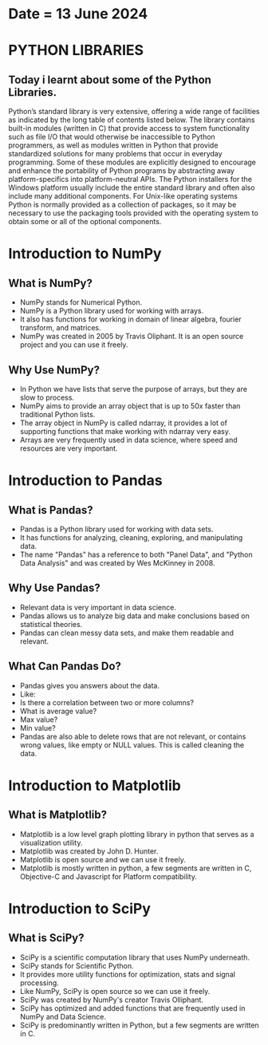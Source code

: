 # Date = 13 June 2024
# PYTHON LIBRARIES
Today i learnt about some of the Python Libraries.
---
Python’s standard library is very extensive, offering a wide range of facilities as indicated by the long table of contents listed below. The library contains built-in modules (written in C) that provide access to system functionality such as file I/O that would otherwise be inaccessible to Python programmers, as well as modules written in Python that provide standardized solutions for many problems that occur in everyday programming. Some of these modules are explicitly designed to encourage and enhance the portability of Python programs by abstracting away platform-specifics into platform-neutral APIs.
The Python installers for the Windows platform usually include the entire standard library and often also include many additional components. For Unix-like operating systems Python is normally provided as a collection of packages, so it may be necessary to use the packaging tools provided with the operating system to obtain some or all of the optional components.

# Introduction to NumPy

## What is NumPy?
- NumPy stands for Numerical Python.
- NumPy is a Python library used for working with arrays.
- It also has functions for working in domain of linear algebra, fourier transform, and matrices.
- NumPy was created in 2005 by Travis Oliphant. It is an open source project and you can use it freely.

## Why Use NumPy?
- In Python we have lists that serve the purpose of arrays, but they are slow to process.
- NumPy aims to provide an array object that is up to 50x faster than traditional Python lists.
- The array object in NumPy is called ndarray, it provides a lot of supporting functions that make working with ndarray very easy.
- Arrays are very frequently used in data science, where speed and resources are very important.

# Introduction to Pandas

## What is Pandas?
- Pandas is a Python library used for working with data sets.
- It has functions for analyzing, cleaning, exploring, and manipulating data.
- The name "Pandas" has a reference to both "Panel Data", and "Python Data Analysis" and was created by Wes McKinney in 2008.

## Why Use Pandas?
- Relevant data is very important in data science.
- Pandas allows us to analyze big data and make conclusions based on statistical theories.
- Pandas can clean messy data sets, and make them readable and relevant.

## What Can Pandas Do?
- Pandas gives you answers about the data. 
- Like:
- Is there a correlation between two or more columns?
- What is average value?
- Max value?
- Min value?
- Pandas are also able to delete rows that are not relevant, or contains wrong values, like empty or NULL values. This is called cleaning the data.

# Introduction to Matplotlib

## What is Matplotlib?
- Matplotlib is a low level graph plotting library in python that serves as a visualization utility.
- Matplotlib was created by John D. Hunter.
- Matplotlib is open source and we can use it freely.
- Matplotlib is mostly written in python, a few segments are written in C, Objective-C and Javascript for Platform compatibility.

# Introduction to SciPy

## What is SciPy?
- SciPy is a scientific computation library that uses NumPy underneath.
- SciPy stands for Scientific Python.
- It provides more utility functions for optimization, stats and signal processing.
- Like NumPy, SciPy is open source so we can use it freely.
- SciPy was created by NumPy's creator Travis Olliphant.
- SciPy has optimized and added functions that are frequently used in NumPy and Data Science.
- SciPy is predominantly written in Python, but a few segments are written in C.




